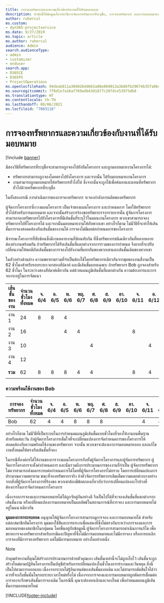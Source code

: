 ```yaml
---
title: การจองทรัพยากรและความเกี่ยวข้องกับงานที่ได้รับมอบหมาย
description: หัวข้อนี้ให้ข้อมูลเกี่ยวกับวิธีการจัดการทรัพยากรที่ระบุชื่อ, การจองทรัพยากร และการมอบหมายงาน และความเกี่ยวข้องกัน
author: ruhercul
ms.custom:
- dyn365-projectservice
ms.date: 9/27/2019
ms.topic: article
ms.author: ruhercul
audience: Admin
search.audienceType:
- admin
- customizer
- enduser
search.app:
- D365CE
- D365PS
- ProjectOperations
ms.openlocfilehash: 94deab811a304026dd663a88e869013a3b88fb29674b35fa0b40fa68f8c5ea62
ms.sourcegitcommit: 7f8d1e7a16af769adb43d1877c28fdce53975db8
ms.translationtype: HT
ms.contentlocale: th-TH
ms.lasthandoff: 08/06/2021
ms.locfileid: "7003118"
---
```

# <a name="resource-bookings-and-how-they-relate-to-task-assignments"></a>การจองทรัพยากรและความเกี่ยวข้องกับงานที่ได้รับมอบหมาย

[!include [banner](../includes/psa-now-project-operations.md)]

มีสองวิธีที่ทรัพยากรที่ระบุชื่อจะสามารถถูกจองไปยังทีมโครงการ และถูกมอบหมายงานโครงการได้:

- ทรัพยากรสามารถถูกจองโดยตรงไปยังโครงการ และจากนั้น ได้รับมอบหมายงานโครงการ
- งานสามารถถูกมอบหมายให้ทรัพยากรทั่วไปได้ ซึ่งจากนั้นจะถูกใช้เพื่อค้นหาและแทนที่ทรัพยากรทั่วไปด้วยทรัพยากรที่ระบุชื่อ 

ในทั้งสองกรณี การดำเนินการของการจองทรัพยากร จะจองกำลังการผลิตของทรัพยากร

ผู้จัดการโครงการซึ่งวางแผนโครงการ เป็นเจ้าของแผนโครงการ และกำหนดการ โดยใช้ทรัพยากรทั่วไปสำหรับการมอบหมาย และจากนั้นสร้างการร้องขอทรัพยากรจากรายการนั้น ผู้จัดการโครงการสามารถจองทรัพยากรไปยังโครงการที่มีเส้นชั้นที่ระบุไว้ในแผนงานโครงการ พวกเขาสามารถจองทรัพยากรไปที่โครงการได้ และจากนั้นมอบหมายงานให้กับพวกเขา อย่างไรก็ตาม ไม่มีวิธีที่จะทำให้เส้นชั้นการจองสอดคล้องกับเส้นชั้นของงานได้ การจองไม่มีผลต่อกำหนดการของโครงการ

พิจารณาโครงการที่ซับซ้อนซึ่งมีงานหลายงานที่ซ้อนทับกัน ที่ซึ่งทรัพยากรชนิดเดียวกันที่หลากหลายต้องทำงานพร้อมกัน ถ้าทรัพยากรได้รับเส้นชั้นที่แตกต่างจากการรวมของการกำหนด จึงยากที่จะปรับเปลี่ยนงานให้พอดีกับเส้นชั้นของการจองไปยังงานที่แยกกันของพวกเขาและเส้นชั้นเดิมของพวกเขา

ในตัวอย่างด้านล่าง ความพยายามรวมที่จำเป็นต้องใช้โดยทรัพยากรเดียวกันจากชุดของงานสี่งานเป็น 62 ชั่วโมงสำหรับรอบระยะเวลาสองสัปดาห์ และมีเส้นชั้นแบบเฉพาะ ถ้าทรัพยากร Bob ถูกจองสำหรับ 62 ชั่วโมง ในระหว่างสองสัปดาห์เดียวกัน แต่ด้วยแผนภูมิเส้นชั้นที่แตกต่างกัน ความต้องการและการจองจะอยู่ในการจัดแนว

| **เส้นชั้นของงาน**    | **จำนวนชั่วโมงทั้งหมด** | จ. 6/4 | อ. 6/5 | พ. 6/6 | พฤ. 6/7 | ศ. 6/8 | ส. 6/9 | อา. 6/10 | จ. 6/11 | อ. 6/12 | พ. 6/13 | พฤ. 6/14 | ศ. 6/15 |
|----------------------|-----------------|--------|--------|--------|--------|--------|--------|---------|---------|---------|---------|---------|---------|
| งาน 1               | 24              | 8      | 8      | 4      |        |        |        |         |         |         | 4       |         |         |
| งาน 2               | 16              |        |        | 4      | 4      |        |        |         | 8       |         |         |         |         |
| งาน 3               | 10              |        |        |        |        | 4      |        |         |         | 4       |         | 2       |         |
| งาน 4               | 12              |        |        |        |        |        |        |         |         |         | 4       |         | 8       |
|                      |                 |        |        |        |        |        |        |         |         |         |         |         |         |
| **รวม**           | 62              | 8      | 8      | 8      | 4      | 4      |        |         | 8       | 4       | 8       | 2       | 8       |
|                      |                 |        |        |        |        |        |        |         |         |         |         |

### <a name="bobs-availability"></a>ความพร้อมใช้งานของ Bob
| **การจองทรัพยากร** | **จำนวนชั่วโมงทั้งหมด** | จ. 6/4 | อ. 6/5 | พ. 6/6 | พฤ. 6/7 | ศ. 6/8 | ส. 6/9 | อา. 6/10 | จ. 6/11 | อ. 6/12 | พ. 6/13 | พฤ. 6/14 | ศ. 6/15 |
|------------------------|-----------------|--------|--------|--------|--------|--------|--------|---------|---------|---------|---------|---------|---------|
| Bob                    | 62              | 4      | 4      | 8      | 8      | 8      |        |         | 4       | 4       | 8       | 8       | 6       |

อย่างไรก็ตาม ไม่มีวิธีที่เป็นระบบในการกำหนดแผนภูมิเส้นชั้นแบบชั่วโมงที่จองให้งานบนพื้นฐานสำหรับแต่ละวัน ถ้าผู้จัดการโครงการเต็มใจที่จะเปลี่ยนแปลงการจัดกำหนดการของโครงการให้สอดคล้องกับความพร้อมใช้งานของทรัพยากร จากนั้น พวกเขาจะต้องเอาการมอบหมายออก และแก้ไขงานทั้งหมดให้ตรงกับเส้นชั้นที่จอง

ในกรณีที่องค์กรได้ให้งานของการวางแผนโครงการกับทั้งผู้จัดการโครงการและผู้จัดการทรัพยากร ผู้จัดการโครงการจะตั้งค่ากำหนดการ และนั่นรวมถึงการประมาณการของงานที่จำเป็น ผู้จัดการทรัพยากรไม่ควรสามารถส่งผลกระทบต่อกำหนดการได้โดยที่ผู้จัดการโครงการไม่ทราบ โดยการเปลี่ยนแปลงการประมาณความพยายาม ขณะที่จองทรัพยากรจริง ถ้าตัวจัดการทรัพยากรเติมเต็มความแตกต่างบางอย่างจากสิ่งที่ผู้จัดการโครงการที่ร้องขอ พวกเขาต้องมีข้อตกลงเกี่ยวกับว่าการเปลี่ยนแปลงอะไรบ้างที่ต้องการในการจัดกำหนดการโครงการ

เนื่องจากการจองและการมอบหมายไม่ได้ถูกจับคู่กันอย่างดี จึงเป็นไปได้ที่จะจองเส้นชั้นที่แตกต่างจากเส้นชั้นงาน หรือเปลี่ยนแปลงการมอบหมายเป็นผลลัพธ์ในสถานการณ์ที่การจอง และการมอบหมายไม่อยู่ในแนวเดียวกัน

**มุมมองการกระทบยอด** อนุญาตให้ผู้จัดการโครงการสามารถดูการจอง และการมอบหมายได้ สำหรับแต่ละสมาชิกทีมโครงการ มุมมองใช้สีและการแรเงาเพื่อแสดงที่ซึ่งไม่ตรงกันระหว่างการจองและการมอบหมายของสมาชิกในกลุ่มคน โดยขึ้นอยู่กับข้อมูลนี้ ผู้จัดการโครงการสามารถดำเนินการแก้ไข เพื่อขยายการจองทรัพยากรสำหรับกรณีและปัญหาที่ซึ่งไม่มีการมอบหมายและไม่มีการจอง หรือการยกเลิกการจองที่มีการจองทรัพยากร แต่ไม่มีการมอบหมาย อย่างใดอย่างหนึ่ง

> [!NOTE]
> ถ้าคุณย้ายงานที่คุณได้สร้างการประมาณการด้วยตัวคุณเอง เส้นชั้นเหล่านี้จะไม่ถูกเก็บไว้ เส้นชั้นจะถูกสร้างใหม่ตามปฏิทินโครงการเป็นบัญชีสำหรับการเปลี่ยนแปลงในชั่วโมงการทำงานและวันหยุด สิ่งนี่เป็นไปตามการออกแบบ เนื่องจากระบบไม่รู้อินเทนต์ของเส้นชั้นแบบเดิม และไม่สามารถตัดสินใจได้ว่า ควรที่จะเก็บชั้นนั้นในรอบระยะเวลาใหม่หรือไม่ เนื่องจากการจองและการมอบหมายถูกตัดการเชื่อมต่อ การจองจะรักษาเส้นชั้นการจองเดิม ในกรณีนี้ คุณจะต้องยกเลิกและจองใหม่ เพื่อกำหนดแผนภูมิเส้นชั้นการมอบหมายใหม่



[!INCLUDE[footer-include](../includes/footer-banner.md)]